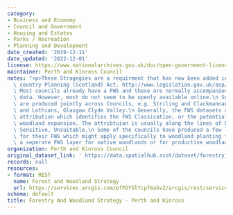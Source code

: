 ```yaml
---
category:
- Business and Economy
- Council and Government
- Housing and Estates
- Parks / Recreation
- Planning and Development
date_created: '2019-12-11'
date_updated: '2022-12-01'
license: https://www.nationalarchives.gov.uk/doc/open-government-licence/version/3/
maintainer: Perth and Kinross Council
notes: "<p>These Stragegies are a requirment that has now been added into Town and\
  \ country Planning (Scotland) Act. http://www.legislation.gov.uk/asp/2019/13/part/4/crossheading/forestry-and-woodland-strategy/enacted\n\
  \ Most councils already have a FWS and these are normally accompanied by spatial\
  \ data. However, most do not seem to be openly available online.\n Some of the strategies\
  \ are produced jointly across Councils, e.g. Striling and Clackmannanshire, Edinburgh\
  \ and Lothians, Glasgow Clyde Valley.\n Generally, the FWS datasets contain similar\
  \ attribution which identifies the FWS Classication, or the potential areas fro\
  \ woodland expansion. The attribtuion is usually along the lines of Preffered, Potential,\
  \ Sensitive, Unsuitable.\n Some of the councils have produced a few layers of data\
  \ for their FWS which might apply specifically to woodland planting types, e.g.\
  \ a seperate FWS layer for native woodlands or for productive woodlands.</p>"
organization: Perth and Kinross Council
original_dataset_link: ' https://data.spatialhub.scot/dataset/forestry_and_woodland_strategy-pk'
records: null
resources:
- format: REST
  name: Forest and Woodland Strategy
  url: https://services.arcgis.com/pfFDYSlYcp7mabvZ/arcgis/rest/services/Forest_Woodland_Strategy_PKC/FeatureServer/0/query?outFields=*&where=1%3D1
schema: default
title: Forestry And Woodland Strategy - Perth and Kinross
---
```

